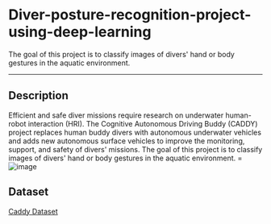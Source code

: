 # Diver-posture-recognition-project-using-deep-learning
The goal of this project is to classify images of divers' hand or body gestures in the aquatic environment.

___
## Description

Efficient and safe diver missions require research on underwater human-robot interaction (HRI). The Cognitive Autonomous Driving Buddy (CADDY) project replaces human buddy divers with autonomous underwater vehicles and adds new autonomous surface vehicles to improve the monitoring, support, and safety of divers' missions. The goal of this project is to classify images of divers' hand or body gestures in the aquatic environment.
=![image](https://user-images.githubusercontent.com/97015589/221362945-a8ee9f4c-09f3-4e13-8892-375f1948a2bb.png)

## Dataset
[Caddy Dataset](http://www.caddian.eu/)
